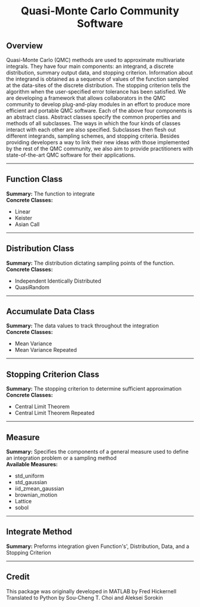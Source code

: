 <center>

# Quasi-Monte Carlo Community Software
</center>

## Overview
Quasi-Monte Carlo (QMC) methods are used to approximate multivariate integrals. They have four main components: an integrand, a discrete distribution, summary output data, and stopping criterion. Information about the integrand is obtained as a sequence of values of the function sampled at the data-sites of the discrete distribution. The stopping criterion tells the algorithm when the user-specified error tolerance has been satisfied. We are developing a framework that allows collaborators in the QMC community to develop plug-and-play modules in an effort to produce more efficient and portable QMC software. Each of the above four components is an abstract class. Abstract classes specify the common properties and methods of all subclasses. The ways in which the four kinds of classes interact with each other are also specified. Subclasses then flesh out different integrands, sampling schemes, and stopping criteria. Besides providing developers a way to link their new ideas with those implemented by the rest of the QMC community, we also aim to provide practitioners with state-of-the-art QMC software for their applications.</p>
<hr>

## Function Class
<b>Summary:</b> The function to integrate<br>
<b>Concrete Classes:</b>
- Linear
- Keister
- Asian Call

<hr>

## Distribution Class
<b>Summary:</b> The distribution dictating sampling points of the function.<br>
<b>Concrete Classes:</b>
- Independent Identically Distributed
- QuasiRandom

<hr>

## Accumulate Data Class
<b>Summary:</b> The data values to track throughout the integration<br>
<b>Concrete Classes:</b>
- Mean Variance
- Mean Variance Repeated

<hr>

## Stopping Criterion Class
<b>Summary:</b> The stopping criterion to determine sufficient approximation<br>
<b>Concrete Classes:</b>
- Central Limit Theorem
- Central Limit Theorem Repeated

<hr>   

## Measure
<b>Summary:</b> Specifies the components of a general measure used to define an integration problem or a sampling method<br>
<b>Available Measures:</b>
- std_uniform
- std_gaussian
- iid_zmean_gaussian
- brownian_motion
- Lattice
- sobol

<hr>

## Integrate Method
<b>Summary:</b> Preforms integration given Function's', Distribution, Data, and a Stopping Criterion 

<hr>

## Credit
This package was originally developed in MATLAB by Fred Hickernell<br>
Translated to Python by Sou-Cheng T. Choi and Aleksei Sorokin




